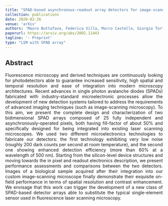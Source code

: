 ```yaml
---
title: "SPAD-based asynchronous-readout array detectors for image-scanning microscopy"
collection: publications
date: 2020-02-26
venue: 'arXiv'
authors: 'Mauro Buttafava, Federica Villa, Marco Castello, Giorgio Tortarolo, Enrico Conca, Mirko Sanzaro, Simonluca Piazza, Paolo Bianchini, Alberto Diaspro, Franco Zappa, Giuseppe Vicidomini, Alberto Tosi'
paperurl: https://arxiv.org/abs/2002.11443
tagline: '- Preprint'
type: "LSM with SPAD array"
---
```


<h2> Abstract </h2>
<p align= "justify">
Fluorescence microscopy and derived techniques are continuously looking for photodetectors able to guarantee increased sensitivity, high spatial and temporal resolution and ease of integration into modern microscopy architectures. Recent advances in single photon avalanche diodes (SPADs) fabricated with industry-standard microelectronic processes allow the development of new detection systems tailored to address the requirements of advanced imaging techniques (such as image-scanning microscopy). To this aim, we present the complete design and characterization of two bidimensional SPAD arrays composed of 25 fully independent and asynchronously-operated pixels, both having fill-factor of about 50% and specifically designed for being integrated into existing laser scanning microscopes. We used two different microelectronics technologies to fabricate our detectors: the first technology exhibiting very low noise (roughly 200 dark counts per second at room temperature), and the second one showing enhanced detection efficiency (more than 60% at a wavelength of 500 nm). Starting from the silicon-level device structures and moving towards the in pixel and readout electronics description, we present performance assessments and comparisons between the two detectors. Images of a biological sample acquired after their integration into our custom image-scanning microscope finally demonstrate their exquisite on-field performance in terms of spatial resolution and contrast enhancement. We envisage that this work can trigger the development of a new class of SPAD-based detector arrays able to substitute the typical single-element sensor used in fluorescence laser scanning microscopy.
  
